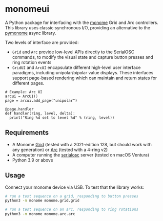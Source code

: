# monomeui

A Python package for interfacing with the [monome](https://monome.org/) Grid and Arc controllers. This library uses classic synchronous I/O, providing an alternative to the [pymonome](https://github.com/artfwo/pymonome) async library.

Two levels of interface are provided:

 - `Grid` and `Arc` provide low-level APIs directly to the SerialOSC commands, to modify the visual state and capture button presses and ring rotation events
 - `GridUI` and `ArcUI` encapsulate different high-level user interface paradigms, including unipolar/bipolar value displays. These interfaces support page-based rendering which can maintain and return states for different pages.

```
# Example: Arc UI
arcui = ArcUI()
page = arcui.add_page("unipolar")

@page.handler
def handler(ring, level, delta):
  print("Ring %d set to level %d" % (ring, level))
```

## Requirements

 - A Monome [Grid](https://monome.org/docs/grid/) (tested with a 2021-edition 128, but should work with any generation) or [Arc](https://monome.org/docs/arc/) (tested with a 4-ring v2)
 - A computer running the [serialosc](https://monome.org/docs/serialosc/osc/) server (tested on macOS Ventura)
 - Python 3.9 or above

## Usage

Connect your monome device via USB. To test that the library works:

```sh
# run a test sequence on a grid, responding to button presses
python3 -m monome monome.grid.grid 

# run a test sequence on an arc, responding to ring rotations
python3 -m monome monome.arc.arc 
```

